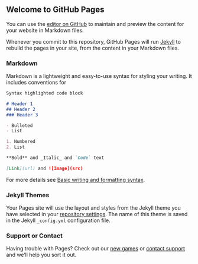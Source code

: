 ## Welcome to GitHub Pages

You can use the [editor on GitHub](https://github.com/Knitting-Nest/Knitting-nestgames/edit/gh-pages/index.md) to maintain and preview the content for your website in Markdown files.

Whenever you commit to this repository, GitHub Pages will run [Jekyll](https://jekyllrb.com/) to rebuild the pages in your site, from the content in your Markdown files.

### Markdown

Markdown is a lightweight and easy-to-use syntax for styling your writing. It includes conventions for

```markdown
Syntax highlighted code block

# Header 1
## Header 2
### Header 3

- Bulleted
- List

1. Numbered
2. List

**Bold** and _Italic_ and `Code` text

[Link](url) and ![Image](src)
```

For more details see [Basic writing and formatting syntax](https://docs.github.com/en/github/writing-on-github/getting-started-with-writing-and-formatting-on-github/basic-writing-and-formatting-syntax).

### Jekyll Themes

Your Pages site will use the layout and styles from the Jekyll theme you have selected in your [repository settings](https://github.com/Knitting-Nest/Knitting-nestgames/settings/pages). The name of this theme is saved in the Jekyll `_config.yml` configuration file.

### Support or Contact

Having trouble with Pages? Check out our [new games](.gitignore) or [contact support](https://support.github.com/contact) and we’ll help you sort it out.
